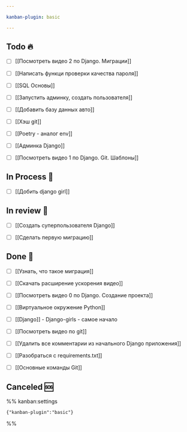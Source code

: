 ```yaml
---

kanban-plugin: basic

---
```


## Todo 🔥

- [ ] [[Посмотреть видео 2 по Django. Миграции]]
- [ ] [[Написать функци проверки качества пароля]]
- [ ] [[SQL Основы]]
- [ ] [[Запустить админку, создать пользователя]]
- [ ] [[Добавить базу данных авто]]
- [ ] [[Хэш git]]
- [ ] [[Poetry - аналог env]]
- [ ] [[Админка Django]]
- [ ] [[Посмотреть видео 1 по Django. Git. Шаблоны]]


## In Process 🍉

- [ ] [[Добить django girl]]


## In review 🥇

- [ ] [[Создать суперпользователя Django]]
- [ ] [[Сделать первую миграцию]]


## Done 🤽

- [ ] [[Узнать, что такое миграция]]
- [ ] [[Скачать расширение ускорения видео]]
- [ ] [[Посмотреть видео 0 по Django. Создание проекта]]
- [ ] [[Виртуальное окружение Python]]
- [ ] [[Django]] - Django-girls - самое начало
- [ ] [[Посмотреть видео по git]]
- [ ] [[Удалить все комментарии из начального Django приложения]]
- [ ] [[Разобраться с requirements.txt]]
- [ ] [[Основные команды Git]]


## Canceled 🆘





%% kanban:settings
```
{"kanban-plugin":"basic"}
```
%%